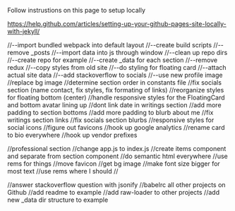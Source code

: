 Follow instrustions on this page to setup locally

https://help.github.com/articles/setting-up-your-github-pages-site-locally-with-jekyll/


//--import bundled webpack into default layout
//--create build scripts
//--remove _posts
//--import data into js through window
//--clean up repo dirs
//--create repo for example
//--create _data for each section
//--remove redux
//--copy styles from old site
//--do styling for floating card
//--attach actual site data
//--add stackoverflow to socials
//--use new profile image
//replace bg image
//determine section order in constants file
//fix socials section (name contact, fix styles, fix formating of links)
//reorganize styles for floating bottom (center)
//handle responsive styles for the FloatingCard and bottom avatar lining up
//dont link date in writings section
//add more padding to section bottoms
//add more padding to blurb about me
//fix writings section links
//fix socials section blurbs
//responsive styles for social icons
//figure out favicons
//hook up google analytics
//rename card to bio everywhere
//hook up vendor prefixes

//professional section
//change app.js to index.js
//create items component and separate from section component
//do semantic html everywhere
//use rems for things
//move favicon
//get bg image
//make font size bigger for most text
//use rems where I should
//

//answer stackoverflow question with jsonify
//babelrc all other projects on Github
//add readme to example
//add raw-loader to other projects
//add new _data dir structure to example

